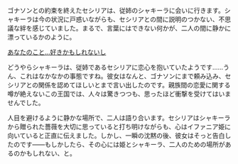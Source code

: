 <!-- title: まだ兄妹だよね？ -->
<!-- relationship: Romantic -->

ゴナソンとの約束を終えたセシリアは、従姉のシャキーラに会いに行きます。シャキーラは今の状況に戸惑いながらも、セシリアとの間に説明のつかない、不思議な絆を感じていました。まるで、言葉にはできない何かが、二人の間に静かに漂っているかのように。

[あなたのこと…好きかもしれないし](#embed:https://www.youtube.com/watch?v=Icdii90_vSA&t=6620s)

どうやらシャキーラは、従姉であるセシリアに恋心を抱いていたようです……うん、これはなかなかの事態ですね。彼女はなんと、ゴナソンにまで頼み込み、セシリアとの関係を認めてほしいとまで言い出したのです。親族間の恋愛に関する噂が絶えないこの王国では、人々は驚きつつも、思ったほど衝撃を受けてはいませんでした。

人目を避けるように静かな場所で、二人は語り合います。セシリアはシャキーラから贈られた薔薇を大切に思っていると打ち明けながらも、心はイファニア姫に向いていると正直に伝えました。しかし、一瞬の沈黙の後、彼女はそっと告白したのです――もしかしたら、その心には姫とシャキーラ、二人のための場所があるのかもしれない、と。

